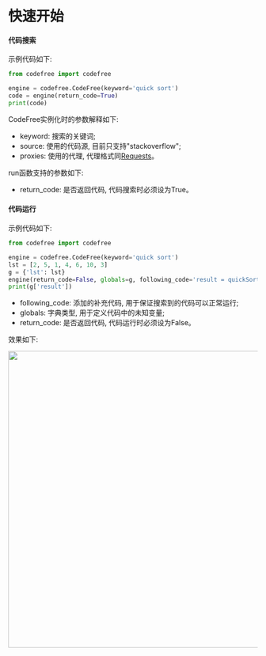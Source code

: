 # 快速开始

#### 代码搜索

示例代码如下:

```python
from codefree import codefree

engine = codefree.CodeFree(keyword='quick sort')
code = engine(return_code=True)
print(code)
```

CodeFree实例化时的参数解释如下:

- keyword: 搜索的关键词;
- source: 使用的代码源, 目前只支持"stackoverflow";
- proxies: 使用的代理, 代理格式同[Requests](https://docs.python-requests.org/)。

run函数支持的参数如下:

- return_code: 是否返回代码, 代码搜索时必须设为True。

#### 代码运行

示例代码如下:

```python
from codefree import codefree

engine = codefree.CodeFree(keyword='quick sort')
lst = [2, 5, 1, 4, 6, 10, 3]
g = {'lst': lst}
engine(return_code=False, globals=g, following_code='result = quickSort(lst)')
print(g['result'])
```

- following_code: 添加的补充代码, 用于保证搜索到的代码可以正常运行;
- globals: 字典类型, 用于定义代码中的未知变量;
- return_code: 是否返回代码, 代码运行时必须设为False。

效果如下:

<div align="center">
  <img src="https://github.com/CharlesPikachu/codefree/raw/main/docs/screenshot.gif" width="600"/>
</div>
<br />